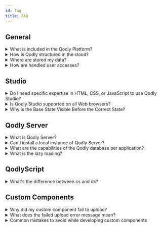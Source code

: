 ```yaml
---
id: faq
title: FAQ
---
```



## General

<details>
<summary style= {{ fontWeight: "bold" , marginBottom: "20px" }}> What is included in the Qodly Platform?</summary>

The Qodly platform is a fully integrated environment where you can develop, test, deploy, and monitor business applications with advanced web interfaces. Qodly is the perfect platform to design and publish powerful back office applications, or sophisticated dashboards, in a record time.

The Qodly plaform is made of a **Studio**, a **Server**, and a **Cloud platform**, all working together flawlessly to provide you with an end-to-end software platform that can build web business apps in no time.
</details>


<details>
<summary style= {{ fontWeight: "bold" , marginBottom: "20px" }}> How is Qodly structured in the cloud?</summary>

Qodly is powered by [**Amazon Web Services**](https://aws.amazon.com/cognito/).  

Every Qodly Server is a container deployed on a Virtual Machine (VM) powered by [AWS Elastic Kubernetes Service](https://aws.amazon.com/eks/) (EKS).  

User access is managed by Qodly Identity Service (QIS) based on [AWS Cognito](https://aws.amazon.com/cognito/). It is a central service to control all users access to Qodly modules. Every developer or application user needs to be declared in QIS with an appropriate [role](../studio/roles/rolesPrivilegesOverview.md#understanding-roles). Roles allow you to assign different permissions at [datastore level](../guideCenter/programmingGuide/data-model.md#datastore) for [user sessions](../language/SessionClass.md).

Automatic scheduled backups are provided for staging and production environment. Backups are stored on [AWS S3](https://aws.amazon.com/s3/) services.  


</details>


<details>
<summary style= {{ fontWeight: "bold" , marginBottom: "20px" }}> Where are stored my data?</summary>

Your data are stored on AWS (Amazon Cloud).

</details>


<details>
<summary style= {{ fontWeight: "bold" , marginBottom: "20px" }}> How are handled user accesses?</summary>

![](img/cloud-archi.png)

#### Developer Access


Developers possess entry to Qodly Studio environment within the development phase, where they engage in coding activities. The procedure for gaining Qodly Studio access mandates a sequence of steps encompassing transit through a Content Delivery Network (CDN) and a Web Application Firewall (WAF). These measures reinforce security measures, providing a shield against potential threats. 
 
Across each [environment](../cloud/environmentsOverview.md#overview), dedicated databases store essential data. Moreover, in the production environment, data undergoes periodic migration to a backup storage repository via a scheduled Cron job. This backup data is subsequently preserved in an S3 bucket, bolstering redundancy and enhancing data protection. Throughout the entirety of the developmental life cycle, meticulous oversight is maintained, and all relevant processes and components are meticulously tracked within the App Source code repository. This concerted approach ensures a secure and seamless workflow from inception to deployment. 


#### SFTP Access

Developers are empowered to utilize SFTP for file uploads and downloads across all environments. To realize SFTP access, developers traverse a Network Load Balancer along with an Identity Service, which collectively handles authentication and authorization requirements. 

#### End User Access

End users are granted authorization to interact with renderers across all environments. Comparable to developer access, requests from end users are channeled through a CDN and WAF, bolstering security measures before being directed to the appropriate environment via load balancing. 
</details>


## Studio

<details>
<summary style= {{ fontWeight: "bold", marginBottom: "20px" }}> Do I need specific expertise in HTML, CSS, or JavaScript to use Qodly Studio?</summary>

No, Qodly Studio offers an experience of intuitive and visual web development that does not require any expertise of web technologies.
</details>

<details>
<summary style= {{ fontWeight: "bold" , marginBottom: "20px" }}> Is Qodly Studio supported on all Web browsers?</summary>

See the requirements list [here](../studio/overview.md#requirements).

</details>


<details>
<summary style= {{ fontWeight: "bold", marginBottom: "20px" }}> Why is the Base State Visible Before the Correct State?</summary>

The Base state becomes momentarily visible because the actual correct state is applied only after the [page has initially rendered](../studio/rendering.md#pagerenderer-lifecycle). This occurs due to the timing of when qodly sources and conditions are processed. Initially, the page loads and displays the Base state by default. As qodly sources are fetched and conditions evaluated, the appropriate state for the user is determined and applied, causing the transition from the Base state to the correct state.

To resolve this, the `onInit` event should be used to ensure that all necessary qodly sources and conditions are set up before the page is rendered. This approach prevents the Base state from being displayed and ensures the page renders directly into the correct state based on the user's role and conditions.

</details>






## Qodly Server

<details>
<summary style= {{ fontWeight: "bold" , marginBottom: "20px" }}> What is Qodly Server?</summary>

Qodly Server is actually a full stack of integrated servers and development layers and supports all necessary requirements to develop, test, and deploy business web applications.

Qodly Server includes:

- an **HTTP server**, handling all incoming requests. It provides a high level of security by supporting [user sessions](#user-sessions) and their associated privileges, connected to your own user directory in the cloud through **Amazon Cognito**.
- a **REST server** with a comprehensive API. The REST server handles requests that access the resources of the Qodly application, for example to get data from the datastore or to execute functions. The REST server exposes an automatically generated REST API to access and manipulate data. For example, if you have an exposed dataclass named "Product", it can automatically return its entities using the `/Product` request. The REST server also has a memory link between the web and the datastore layer to achieve very short processing times.
- a **Web application server**, handling your application Pages and features.
- **Qodly Database**, a built-in relational database. The Qodly Database has extended capabilities to store and process data. Model and data access is done through **ORDA** (*Object Relational Data Access*), an enhanced technology allowing to handle both the model and the data of a database as **objects**. With ORDA, the database is accessed through an abstraction layer, the **datastore** (which is an object itself). The ORM is natively included in the ORDA concept.
- the **QodlyScript** language, that can be used in all layers of the project: to configure the model, the application layer, the qodlysources, the pages, the events. No other language is required to develop a Qodly application. QodlyScript is an object-oriented language containing built-in classes that you can extend, and also user classes. ORDA provides data model classes that are very efficient to handle data.  

All these elements are included in one single executable running under Linux OS, providing the best performances by eliminating unnecessary intermediary connectors.

</details>


<details>
<summary style= {{ fontWeight: "bold" , marginBottom: "20px" }}> Can I install a local instance of Qodly Server?</summary>

No, Qodly Server is only proposed a a cloud service.
</details>


<details>
<summary style= {{ fontWeight: "bold" , marginBottom: "20px" }}> What are the capabilities of the Qodly database per application?</summary>

|Capabilities|Maximum|
|---|---|
|Number of dataclasses|32,767|
|Number of attributes per dataclass|32,767|
|Number of entities per dataclass|1 billion|
|Number of index keys per dataclass|128 billion|
|Size of text attributes|2 GB|
|Size of BLOB attributes|2 GB|
|Size of object attributes|2 GB|
|Number of properties per object attribute|up to 128 billion*|
|Number of transaction levels|Unlimited|

\* depending on the number of index keys

</details>


<details>
<summary style= {{ fontWeight: "bold" , marginBottom: "20px" }}> What is the lazy loading?</summary>

Since entities are managed as references, data is loaded only when necessary, i.e. when accessing it in the code or through interface widgets. This optimization principle is called lazy loading.

</details>



## QodlyScript

<details>
<summary style= {{ fontWeight: "bold" , marginBottom: "20px" }}> What's the difference between cs and ds?</summary>

  `cs` is the Class Store object, containing all classes of the current project:
    - user classes (e.g. `cs.MyUserClass`)
    - datastore classes (e.g. `cs.People`, `cs.PeopleEntity`, etc.).

  It is used for:
    - **declaration** of both user class and datastore class object variables
    - **instantiation** of user class objects.

  `ds` is a shortcut to the main DataStore object, providing access to the [ORDA model and data object](../guideCenter/programmingGuide/data-model.md) instances. It is a kind of singleton, used for **instantiation** of datastore objects.
  Datastore objects are instantiated and managed by ORDA and cannot be handled through the `cs` Class Store.

  ```qs
  //declare an object variable of class cs.myClass
  var myInstance : cs.myClass
  //declare two datastore object variables of class cs.PeopleEntity
  var myEntity,myNewEntity : cs.PeopleEntity

  //create a new instance of myClass class and put it in the variable
  myInstance = cs.myClass.new()
  //create a new instance of People dataclass (i.e. a blank entity) and put it in the variable
  myNewEntity = ds.People.new()
  //put an instance of People dataclass (i.e. an entity) in the variable
  myEntity = ds.People.get(167)
  ```
</details>


## Custom Components

<details>
<summary style= {{ fontWeight: "bold" , marginBottom: "20px" }}> Why did my custom component fail to upload? </summary>
  
If you encounter an error while importing a custom component, follow these steps to troubleshoot the issue:

1. **Clearing Browser Cache**

    Sometimes, even after a successful import, the component may not appear in the list. In such cases:

    - **Clear Your Browser Cache:** Clear your browser cache and refresh the page.

    - **Re-Test the Import:** Try importing the component again.

2. **Check Zip File Structure**

    Ensure that your zip file has the correct structure:

    - **Top-Level `manifest.json` File:** The zip file should include a `manifest.json` at the top level.

    - **Valid `manifest.json` Content:** The `manifest.json` file should contain valid content with correct paths.

    - **No Source Folder:** Ensure the zip file is not a downloaded repository source (e.g., containing a folder named `zip` at the top level). It should be a properly built component from the Releases section.

</details>


<details>
<summary style= {{ fontWeight: "bold" , marginBottom: "20px" }}> What does the failed upload error message mean? </summary>
  
If the upload fails, you might see the following error message:


```
The upload of the custom component failed. 
Make sure you are importing a properly built custom component for Qodly. 
```


This message indicates that the system was unable to process the zip file you provided. Ensure the zip file is structured correctly and contains all necessary files as per the guidelines.

</details>


<details>
<summary style= {{ fontWeight: "bold" , marginBottom: "20px" }}> Common mistakes to avoid while developing custom components </summary>
  
Avoid these common mistakes to ensure a smooth import process:

- **Manual Addition of `manifest.json`:** Adding a `manifest.json` manually without valid content can cause errors.

- **Incorrect Paths in `manifest.json`:** Ensure all paths specified in the `manifest.json` are correct and point to valid files within the zip.

</details>


